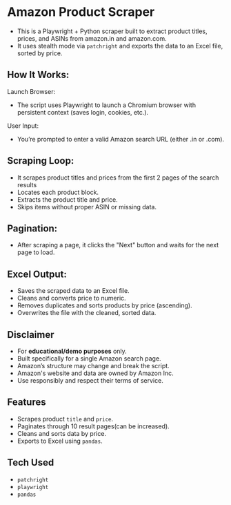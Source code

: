 

# Amazon Product Scraper

- This is a Playwright + Python scraper built to extract product titles, prices, and ASINs from amazon.in and amazon.com.
- It uses stealth mode via `patchright` and exports the data to an Excel file, sorted by price.


## How It Works:

Launch Browser:
- The script uses Playwright to launch a Chromium browser with persistent context (saves login, cookies, etc.).

User Input:
- You’re prompted to enter a valid Amazon search URL (either .in or .com).

## Scraping Loop:

- It scrapes product titles and prices from the first 2 pages of the search results
- Locates each product block.
- Extracts the product title and price.
- Skips items without proper ASIN or missing data.

## Pagination:
- After scraping a page, it clicks the "Next" button and waits for the next page to load.

## Excel Output:

- Saves the scraped data to an Excel file.
- Cleans and converts price to numeric.
- Removes duplicates and sorts products by price (ascending).
- Overwrites the file with the cleaned, sorted data.

## Disclaimer
- For **educational/demo purposes** only.
- Built specifically for a single Amazon search page.
- Amazon’s structure may change and break the script.
- Amazon's website and data are owned by Amazon Inc. 
- Use responsibly and respect their terms of service.


## Features
- Scrapes product `title` and `price`.
- Paginates through 10 result pages(can be increased).
- Cleans and sorts data by price.
- Exports to Excel using `pandas`.

## Tech Used
- `patchright`
- `playwright`
- `pandas`
